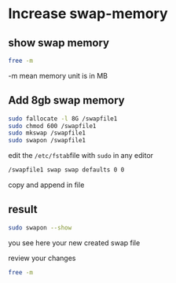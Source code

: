 # Increase swap-memory

## show swap memory
```sh
free -m
```
-m mean memory unit is in MB


## Add 8gb swap memory

```sh
sudo fallocate -l 8G /swapfile1
sudo chmod 600 /swapfile1
sudo mkswap /swapfile1
sudo swapon /swapfile1
```
edit the `/etc/fstab`file with `sudo` in any editor
```sh
/swapfile1 swap swap defaults 0 0
```
copy and append in file

## result
```sh
sudo swapon --show
```

you see here your new created swap file

review your changes
```sh
free -m
```

